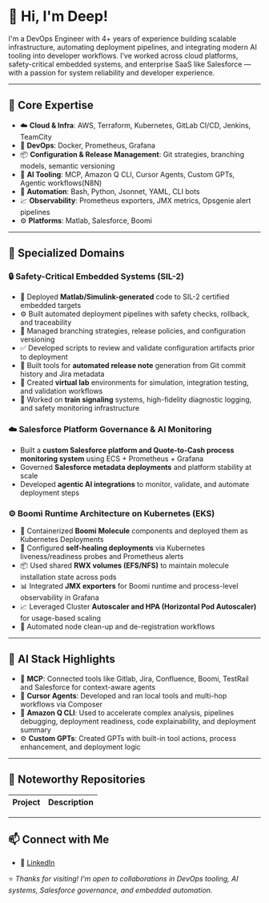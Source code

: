 # 👋 Hi, I'm Deep!

I'm a DevOps Engineer with 4+ years of experience building scalable infrastructure, automating deployment pipelines, and integrating modern AI tooling into developer workflows. I’ve worked across cloud platforms, safety-critical embedded systems, and enterprise SaaS like Salesforce — with a passion for system reliability and developer experience.

---


## 🔧 Core Expertise

- ☁️ **Cloud & Infra**: AWS, Terraform, Kubernetes, GitLab CI/CD, Jenkins, TeamCity
- 🐳 **DevOps**: Docker, Prometheus, Grafana
- 📦 **Configuration & Release Management**: Git strategies, branching models, semantic versioning
- 🤖 **AI Tooling**: MCP, Amazon Q CLI, Cursor Agents, Custom GPTs, Agentic workflows(N8N)
- 🧪 **Automation**: Bash, Python, Jsonnet, YAML, CLI bots
- 📈 **Observability**: Prometheus exporters, JMX metrics, Opsgenie alert pipelines
- ⚙️ **Platforms**: Matlab, Salesforce, Boomi


---


## 🧠 Specialized Domains

### 🔒 Safety-Critical Embedded Systems (SIL-2)
- 🚉 Deployed **Matlab/Simulink-generated** code to SIL-2 certified embedded targets
- ⚙️ Built automated deployment pipelines with safety checks, rollback, and traceability
- 🌿 Managed branching strategies, release policies, and configuration versioning
- ✅ Developed scripts to review and validate configuration artifacts prior to deployment
- 📝 Built tools for **automated release note** generation from Git commit history and Jira metadata
- 🧪 Created **virtual lab** environments for simulation, integration testing, and validation workflows
- 🚦 Worked on **train signaling** systems, high-fidelity diagnostic logging, and safety monitoring infrastructure

### ☁️ Salesforce Platform Governance & AI Monitoring
- Built a **custom Salesforce platform and Quote-to-Cash process monitoring system** using ECS + Prometheus + Grafana
- Governed **Salesforce metadata deployments** and platform stability at scale
- Developed **agentic AI integrations** to monitor, validate, and automate deployment steps

### ⚙️ Boomi Runtime Architecture on Kubernetes (EKS)
- 🧱 Containerized **Boomi Molecule** components and deployed them as Kubernetes Deployments
- 🚨 Configured **self-healing deployments** via Kubernetes liveness/readiness probes and Prometheus alerts
- 📦 Used shared **RWX volumes (EFS/NFS)** to maintain molecule installation state across pods
- 📊 Integrated **JMX exporters** for Boomi runtime and process-level observability in Grafana
- 📈 Leveraged Cluster **Autoscaler and HPA (Horizontal Pod Autoscaler)** for usage-based scaling
- 🔄 Automated node clean-up and de-registration workflows


---


## 🤖 AI Stack Highlights

- 🧠 **MCP**: Connected tools like Gitlab, Jira, Confluence, Boomi, TestRail and Salesforce for context-aware agents
- 💬 **Cursor Agents**: Developed and ran local tools and multi-hop workflows via Composer
- 🧰 **Amazon Q CLI**: Used to accelerate complex analysis, pipelines debugging, deployment readiness, code explainability, and deployment summary
- ⚙️ **Custom GPTs**: Created GPTs with built-in tool actions, process enhancement, and deployment logic


---


## 📂 Noteworthy Repositories

| Project | Description |
|---------|-------------|


---


## 📫 Connect with Me

- 💼 [LinkedIn](https://www.linkedin.com/in/deep-suthar-76b216189)




⭐️ *Thanks for visiting! I'm open to collaborations in DevOps tooling, AI systems, Salesforce governance, and embedded automation.*

